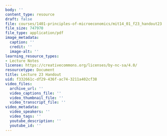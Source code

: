```yaml
---
body: ''
content_type: resource
draft: false
file: courses/1401-principles-of-microeconomics/mit14_01_f23_handout23.pdf
file_size: 747970
file_type: application/pdf
image_metadata:
  caption: ''
  credit: ''
  image-alt: ''
learning_resource_types:
- Lecture Notes
license: https://creativecommons.org/licenses/by-nc-sa/4.0/
resourcetype: Document
title: Lecture 23 Handout
uid: f332661c-df29-436f-ac74-3211a402cf38
video_files:
  archive_url: ''
  video_captions_file: ''
  video_thumbnail_file: ''
  video_transcript_file: ''
video_metadata:
  video_speakers: ''
  video_tags: ''
  youtube_description: ''
  youtube_id: ''
---
```

